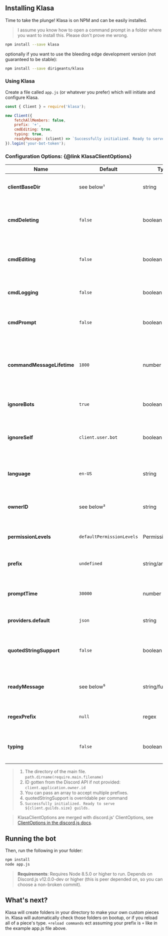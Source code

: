 ## Installing Klasa

Time to take the plunge! Klasa is on NPM and can be easily installed.

> I assume you know how to open a command prompt in a folder where you want to install this. Please don't prove me wrong.

```sh
npm install --save klasa
```

optionally if you want to use the bleeding edge development version (not guaranteed to be stable):

```sh
npm install --save dirigeants/klasa
```

### Using Klasa

Create a file called `app.js` (or whatever you prefer) which will initiate and configure Klasa.

```javascript
const { Client } = require('klasa');

new Client({
	fetchAllMembers: false,
	prefix: '+',
	cmdEditing: true,
	typing: true,
	readyMessage: (client) => `Successfully initialized. Ready to serve ${client.guilds.size} guilds.`
}).login('your-bot-token');
```

### Configuration Options: {@link KlasaClientOptions}

| Name                       | Default                   | Type               | Description                                                                         |
| -------------------------- | ------------------------- | ------------------ | ----------------------------------------------------------------------------------- |
| **clientBaseDir**          | see below¹                | string             | The directory where all piece folders can be found                                  |
| **cmdDeleting**            | `false`                   | boolean            | Whether the bot should delete responses if the command is deleted                   |
| **cmdEditing**             | `false`                   | boolean            | Whether the bot should update responses if the command is edited                    |
| **cmdLogging**             | `false`                   | boolean            | Whether the bot should log command usage                                            |
| **cmdPrompt**              | `false`                   | boolean            | Whether the bot should prompt missing parameters                                    |
| **commandMessageLifetime** | `1800`                    | number             | The threshold for when comand messages should be sweeped in seconds since last edit |
| **ignoreBots**             | `true`                    | boolean            | Whether or not this bot should ignore other bots                                    |
| **ignoreSelf**             | `client.user.bot`         | boolean            | Whether or not this bot should ignore itself (true for bots, false for selfbots)    |
| **language**               | `en-US`                   | string             | The default language Klasa should opt-in for the commands                           |
| **ownerID**                | see below²                | string             | The Discord ID for the user the bot should respect as the owner                     |
| **permissionLevels**       | `defaultPermissionLevels` | PermissionLevels   | The permission levels to use with this bot                                          |
| **prefix**                 | `undefined`               | string/array       | The default prefix(es) when the bot first boots up.³                                |
| **promptTime**             | `30000`                   | number             | The amount of time in milliseconds prompts should last                              |
| **providers.default**      | `json`                    | string             | The default provider to use in Klasa                                                |
| **quotedStringSupport**    | `false`                   | boolean            | Whether the bot should default to using quoted string support⁴                      |
| **readyMessage**           | see below⁵                | string/function    | readyMessage to be passed through to Klasa's ready event.                           |
| **regexPrefix**            | `null`                    | regex              | The regular expression prefix if one is provided                                    |
| **typing**                 | `false`                   | boolean            | Whether the bot should type while processing commands.                              |

>1. The directory of the main file. `path.dirname(require.main.filename)`
>1. ID gotten from the Discord API if not provided: `client.application.owner.id`
>1. You can pass an array to accept multiple prefixes.
>1. quotedStringSupport is overridable per command
>1. `Successfully initialized. Ready to serve ${client.guilds.size} guilds.`

> KlasaClientOptions are merged with discord.js' ClientOptions, see [ClientOptions in the discord.js docs](https://discord.js.org/#/docs/main/master/typedef/ClientOptions).

## Running the bot

Then, run the following in your folder:

```sh
npm install
node app.js
```

> **Requirements**: Requires Node 8.5.0 or higher to run. Depends on Discord.js v12.0.0-dev or higher (this is peer depended on, so you can choose a non-broken commit).

## What's next?

Klasa will create folders in your directory to make your own custom pieces in. Klasa will automatically check those folders on bootup, or if you reload all of a piece's type. `+reload commands` ect assuming your prefix is `+` like in the example app.js file above.
